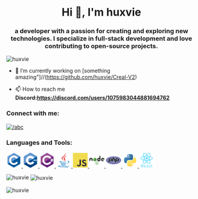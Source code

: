 <h1 align="center">Hi 👋, I'm huxvie</h1>
<h3 align="center">a developer with a passion for creating and exploring new technologies. I specialize in full-stack development and love contributing to open-source projects.</h3>

<p align="left"> <img src="https://komarev.com/ghpvc/?username=huxvie&label=Profile%20views&color=0e75b6&style=flat" alt="huxvie" /> </p>

- 🔭 I’m currently working on [something amazing"]//(https://github.com/huxvie/Creal-V2)

- 📫 How to reach me **Discord:<https://discord.com/users/1075983044881694762>**

<h3 align="left">Connect with me:</h3>
<p align="left">
<a href="https://ps5.zip" target="blank"><img align="center" src="https://raw.githubusercontent.com/rahuldkjain/github-profile-readme-generator/master/src/images/icons/Social/discord.svg" alt="/abc" height="30" width="40" /></a>
</p>

<h3 align="left">Languages and Tools:</h3>
<p align="left"> <a href="https://www.cprogramming.com/" target="_blank" rel="noreferrer"> <img src="https://raw.githubusercontent.com/devicons/devicon/master/icons/c/c-original.svg" alt="c" width="40" height="40"/> </a> <a href="https://www.w3schools.com/cpp/" target="_blank" rel="noreferrer"> <img src="https://raw.githubusercontent.com/devicons/devicon/master/icons/cplusplus/cplusplus-original.svg" alt="cplusplus" width="40" height="40"/> </a> <a href="https://www.w3schools.com/cs/" target="_blank" rel="noreferrer"> <img src="https://raw.githubusercontent.com/devicons/devicon/master/icons/csharp/csharp-original.svg" alt="csharp" width="40" height="40"/> </a> <a href="https://www.java.com" target="_blank" rel="noreferrer"> <img src="https://raw.githubusercontent.com/devicons/devicon/master/icons/java/java-original.svg" alt="java" width="40" height="40"/> </a> <a href="https://developer.mozilla.org/en-US/docs/Web/JavaScript" target="_blank" rel="noreferrer"> <img src="https://raw.githubusercontent.com/devicons/devicon/master/icons/javascript/javascript-original.svg" alt="javascript" width="40" height="40"/> </a> <a href="https://nodejs.org" target="_blank" rel="noreferrer"> <img src="https://raw.githubusercontent.com/devicons/devicon/master/icons/nodejs/nodejs-original-wordmark.svg" alt="nodejs" width="40" height="40"/> </a> <a href="https://www.php.net" target="_blank" rel="noreferrer"> <img src="https://raw.githubusercontent.com/devicons/devicon/master/icons/php/php-original.svg" alt="php" width="40" height="40"/> </a> <a href="https://www.python.org" target="_blank" rel="noreferrer"> <img src="https://raw.githubusercontent.com/devicons/devicon/master/icons/python/python-original.svg" alt="python" width="40" height="40"/> </a> <a href="https://reactjs.org/" target="_blank" rel="noreferrer"> <img src="https://raw.githubusercontent.com/devicons/devicon/master/icons/react/react-original-wordmark.svg" alt="react" width="40" height="40"/> </a> </p>

<p><img align="left" src="https://github-readme-stats.vercel.app/api/top-langs?username=huxvie&show_icons=true&locale=en&layout=compact" alt="huxvie" /></p>

<p>&nbsp;<img align="center" src="https://github-readme-stats.vercel.app/api?username=huxvie&show_icons=true&locale=en" alt="huxvie" /></p>

<p><img align="center" src="https://github-readme-streak-stats.herokuapp.com/?user=huxvie&" alt="huxvie" /></p>

